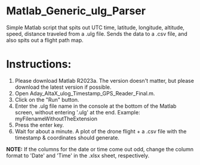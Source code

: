 # Matlab_Generic_ulg_Parser
Simple Matlab script that spits out UTC time, latitude, longitude, altitude, speed, distance traveled from a .ulg file. Sends the data to a .csv file, and also spits out a flight path map.

# Instructions:

1. Please download Matlab R2023a. The version doesn't matter, but please download the latest version if possible.
2. Open Aday_AltaX_ulog_Timestamp_GPS_Reader_Final.m.
3. Click on the "Run" button.
4. Enter the .ulg file name in the console at the bottom of the Matlab screen, without entering '.ulg' at the end. Example: myFilenameWithoutTheExtension
5. Press the enter key.
6. Wait for about a minute. A plot of the drone flight + a .csv file with the timestamp & coordinates should generate.

**NOTE:**
If the columns for the date or time come out odd, change the column format to 'Date' and 'Time' in the .xlsx sheet, respectively.
